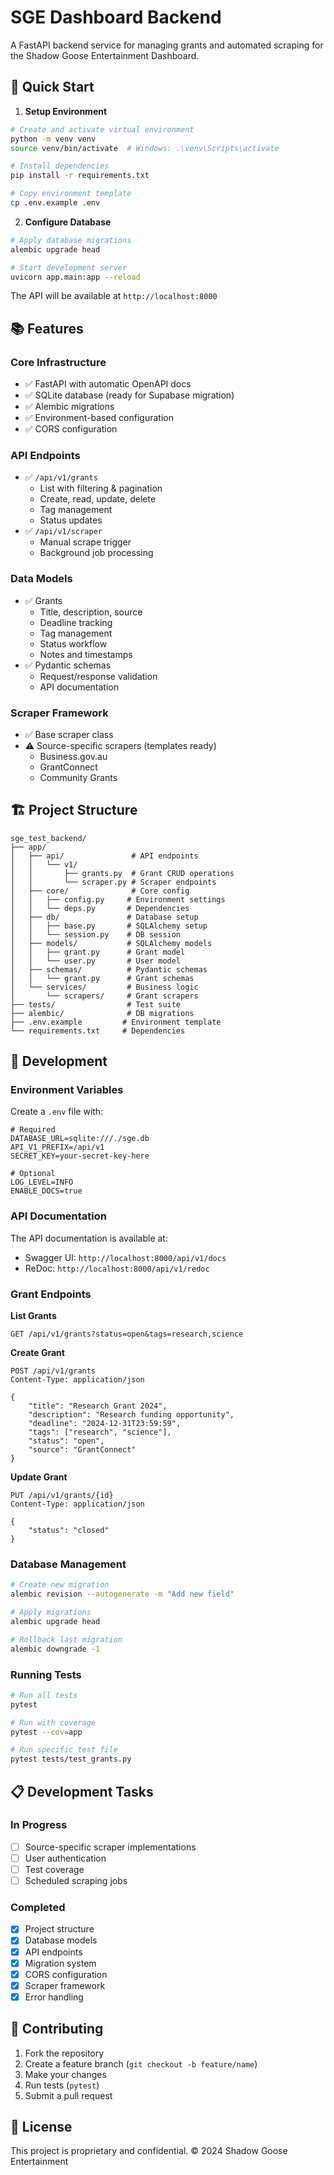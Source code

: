 # SGE Dashboard Backend

A FastAPI backend service for managing grants and automated scraping for the Shadow Goose Entertainment Dashboard.

## 🚀 Quick Start

1. **Setup Environment**
```bash
# Create and activate virtual environment
python -m venv venv
source venv/bin/activate  # Windows: .\venv\Scripts\activate

# Install dependencies
pip install -r requirements.txt

# Copy environment template
cp .env.example .env
```

2. **Configure Database**
```bash
# Apply database migrations
alembic upgrade head

# Start development server
uvicorn app.main:app --reload
```

The API will be available at `http://localhost:8000`

## 📚 Features

### Core Infrastructure
- ✅ FastAPI with automatic OpenAPI docs
- ✅ SQLite database (ready for Supabase migration)
- ✅ Alembic migrations
- ✅ Environment-based configuration
- ✅ CORS configuration

### API Endpoints
- ✅ `/api/v1/grants`
  - List with filtering & pagination
  - Create, read, update, delete
  - Tag management
  - Status updates
- ✅ `/api/v1/scraper`
  - Manual scrape trigger
  - Background job processing

### Data Models
- ✅ Grants
  - Title, description, source
  - Deadline tracking
  - Tag management
  - Status workflow
  - Notes and timestamps
- ✅ Pydantic schemas
  - Request/response validation
  - API documentation

### Scraper Framework
- ✅ Base scraper class
- ⚠️ Source-specific scrapers (templates ready)
  - Business.gov.au
  - GrantConnect
  - Community Grants

## 🏗 Project Structure

```
sge_test_backend/
├── app/
│   ├── api/               # API endpoints
│   │   └── v1/
│   │       ├── grants.py  # Grant CRUD operations
│   │       └── scraper.py # Scraper endpoints
│   ├── core/              # Core config
│   │   ├── config.py     # Environment settings
│   │   └── deps.py       # Dependencies
│   ├── db/               # Database setup
│   │   ├── base.py       # SQLAlchemy setup
│   │   └── session.py    # DB session
│   ├── models/           # SQLAlchemy models
│   │   ├── grant.py      # Grant model
│   │   └── user.py       # User model
│   ├── schemas/          # Pydantic schemas
│   │   └── grant.py      # Grant schemas
│   └── services/         # Business logic
│       └── scrapers/     # Grant scrapers
├── tests/                # Test suite
├── alembic/              # DB migrations
├── .env.example         # Environment template
└── requirements.txt     # Dependencies
```

## 🔧 Development

### Environment Variables
Create a `.env` file with:

```env
# Required
DATABASE_URL=sqlite:///./sge.db
API_V1_PREFIX=/api/v1
SECRET_KEY=your-secret-key-here

# Optional
LOG_LEVEL=INFO
ENABLE_DOCS=true
```

### API Documentation
The API documentation is available at:
- Swagger UI: `http://localhost:8000/api/v1/docs`
- ReDoc: `http://localhost:8000/api/v1/redoc`

### Grant Endpoints

**List Grants**
```http
GET /api/v1/grants?status=open&tags=research,science
```

**Create Grant**
```http
POST /api/v1/grants
Content-Type: application/json

{
    "title": "Research Grant 2024",
    "description": "Research funding opportunity",
    "deadline": "2024-12-31T23:59:59",
    "tags": ["research", "science"],
    "status": "open",
    "source": "GrantConnect"
}
```

**Update Grant**
```http
PUT /api/v1/grants/{id}
Content-Type: application/json

{
    "status": "closed"
}
```

### Database Management
```bash
# Create new migration
alembic revision --autogenerate -m "Add new field"

# Apply migrations
alembic upgrade head

# Rollback last migration
alembic downgrade -1
```

### Running Tests
```bash
# Run all tests
pytest

# Run with coverage
pytest --cov=app

# Run specific test file
pytest tests/test_grants.py
```

## 📋 Development Tasks

### In Progress
- [ ] Source-specific scraper implementations
- [ ] User authentication
- [ ] Test coverage
- [ ] Scheduled scraping jobs

### Completed
- [x] Project structure
- [x] Database models
- [x] API endpoints
- [x] Migration system
- [x] CORS configuration
- [x] Scraper framework
- [x] Error handling

## 🤝 Contributing

1. Fork the repository
2. Create a feature branch (`git checkout -b feature/name`)
3. Make your changes
4. Run tests (`pytest`)
5. Submit a pull request

## 📝 License

This project is proprietary and confidential.
© 2024 Shadow Goose Entertainment